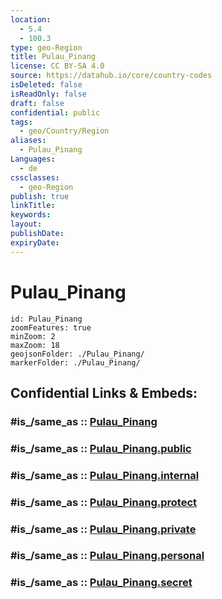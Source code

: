 ```yaml
---
location:
  - 5.4
  - 100.3
type: geo-Region
title: Pulau_Pinang
license: CC BY-SA 4.0
source: https://datahub.io/core/country-codes
isDeleted: false
isReadOnly: false
draft: false
confidential: public
tags:
  - geo/Country/Region
aliases:
  - Pulau_Pinang
Languages:
  - de
cssclasses:
  - geo-Region
publish: true
linkTitle:
keywords:
layout:
publishDate:
expiryDate:
---
```


# Pulau_Pinang

```leaflet
id: Pulau_Pinang
zoomFeatures: true 
minZoom: 2 
maxZoom: 18
geojsonFolder: ./Pulau_Pinang/
markerFolder: ./Pulau_Pinang/
```


## Confidential Links & Embeds: 

### #is_/same_as :: [Pulau_Pinang](/_Standards/Earth/Continent/Asia/Asia~South~East/Malay_Archipelago/Malaysia/States~Malaysia/Pulau_Pinang.md) 

### #is_/same_as :: [Pulau_Pinang.public](/_public/Earth/Continent/Asia/Asia~South~East/Malay_Archipelago/Malaysia/States~Malaysia/Pulau_Pinang.public.md) 

### #is_/same_as :: [Pulau_Pinang.internal](/_internal/Earth/Continent/Asia/Asia~South~East/Malay_Archipelago/Malaysia/States~Malaysia/Pulau_Pinang.internal.md) 

### #is_/same_as :: [Pulau_Pinang.protect](/_protect/Earth/Continent/Asia/Asia~South~East/Malay_Archipelago/Malaysia/States~Malaysia/Pulau_Pinang.protect.md) 

### #is_/same_as :: [Pulau_Pinang.private](/_private/Earth/Continent/Asia/Asia~South~East/Malay_Archipelago/Malaysia/States~Malaysia/Pulau_Pinang.private.md) 

### #is_/same_as :: [Pulau_Pinang.personal](/_personal/Earth/Continent/Asia/Asia~South~East/Malay_Archipelago/Malaysia/States~Malaysia/Pulau_Pinang.personal.md) 

### #is_/same_as :: [Pulau_Pinang.secret](/_secret/Earth/Continent/Asia/Asia~South~East/Malay_Archipelago/Malaysia/States~Malaysia/Pulau_Pinang.secret.md)

